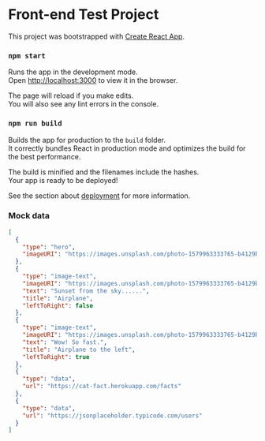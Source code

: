 # Front-end Test Project
This project was bootstrapped with [Create React App](https://github.com/facebook/create-react-app).


### `npm start`

Runs the app in the development mode.\
Open [http://localhost:3000](http://localhost:3000) to view it in the browser.

The page will reload if you make edits.\
You will also see any lint errors in the console.

### `npm run build`

Builds the app for production to the `build` folder.\
It correctly bundles React in production mode and optimizes the build for the best performance.

The build is minified and the filenames include the hashes.\
Your app is ready to be deployed!

See the section about [deployment](https://facebook.github.io/create-react-app/docs/deployment) for more information.


### Mock data

```json
[
  {
    "type": "hero",
    "imageURI": "https://images.unsplash.com/photo-1579963333765-b4129b3250fc"
  },
  {
    "type": "image-text",
    "imageURI": "https://images.unsplash.com/photo-1579963333765-b4129b3250fc",
    "text": "Sunset from the sky......",
    "title": "Airplane",
    "leftToRight": false
  },
  {
    "type": "image-text",
    "imageURI": "https://images.unsplash.com/photo-1579963333765-b4129b3250fc",
    "text": "Wow! So fast.",
    "title": "Airplane to the left",
    "leftToRight": true
  },
  {
    "type": "data",
    "url": "https://cat-fact.herokuapp.com/facts"
  },
  {
    "type": "data",
    "url": "https://jsonplaceholder.typicode.com/users" 
  }
]
```